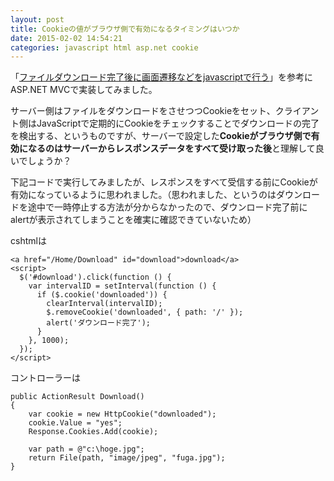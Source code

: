 ```yaml
---
layout: post
title: Cookieの値がブラウザ側で有効になるタイミングはいつか
date: 2015-02-02 14:54:21
categories: javascript html asp.net cookie
---
```

<!-- {% raw %} -->
<p>「<a href="http://d.hatena.ne.jp/nabehiro/20140208/1391850498" rel="noreferrer">ファイルダウンロード完了後に画面遷移などをjavascriptで行う</a>」を参考にASP.NET MVCで実装してみました。</p>

<p>サーバー側はファイルをダウンロードをさせつつCookieをセット、クライアント側はJavaScriptで定期的にCookieをチェックすることでダウンロードの完了を検出する、というものですが、サーバーで設定した<strong>Cookieがブラウザ側で有効になるのはサーバーからレスポンスデータをすべて受け取った後</strong>と理解して良いでしょうか？</p>

<p>下記コードで実行してみましたが、レスポンスをすべて受信する前にCookieが有効になっているように思われました。（思われました、というのはダウンロードを途中で一時停止する方法が分からなかったので、ダウンロード完了前にalertが表示されてしまうことを確実に確認できていないため）</p>

<p>cshtmlは</p>

<pre><code>&lt;a href="/Home/Download" id="download"&gt;download&lt;/a&gt;
&lt;script&gt;
  $('#download').click(function () {
    var intervalID = setInterval(function () {
      if ($.cookie('downloaded')) {
        clearInterval(intervalID);
        $.removeCookie('downloaded', { path: '/' });
        alert('ダウンロード完了');
      }
    }, 1000);
  });
&lt;/script&gt;
</code></pre>

<p>コントローラーは</p>

<pre><code>public ActionResult Download()
{
    var cookie = new HttpCookie("downloaded");
    cookie.Value = "yes";
    Response.Cookies.Add(cookie);

    var path = @"c:\hoge.jpg";
    return File(path, "image/jpeg", "fuga.jpg");
}
</code></pre>
<!-- {% endraw %} -->
